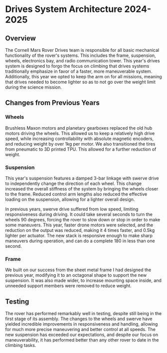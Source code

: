 # Drives System Architecture 2024-2025 #

## Overview ##

The Cornell Mars Rover Drives team is responsible for all basic mechanical functionality of the rover's 
systems. This includes the frame, suspension, wheels, electronics bay, and radio communication tower. 
This year's drives system is designed to forgo the focus on climbing that drives systems traditionally 
emphasize in favor of a faster, more maneuverable system. Additionally, this year we opted to keep the 
arm on for all missions, meaning that drives needed to become lighter so as to not go over the weight 
limit during the science mission.

## Changes from Previous Years ##

### Wheels ###

Brushless Maxon motors and planetary gearboxes replaced the old hub motors driving the wheels. This 
allowed us to keep a relatively high drive speed, while increasing controllability with absolute 
magnetic encoders, and reducing weight by over 1kg per motor. We also transitioned the tires from 
pneumatic to 3D printed TPU. This allowed for a further reduction of weight.

### Suspension ###

This year's suspension features a damped 3-bar linkage with swerve drive to independently change the
direction of each wheel. This change increased the overall stiffness of the system by bringing the 
wheels closer to the frame. Reduced control arm lengths also reduced the effective loading on the 
suspension, allowing for a lighter overall design.

In previous years, swerve drive suffered from low speed, limiting responsiveness during driving. It 
could take several seconds to turn the wheels 90 degrees, forcing the rover to slow down or stop in 
order to make some maneuvers. This year, faster drone motors were selected, and the reduction on the 
output was reduced, making it 4 times faster, and 0.5kg lighter per actuator. The new stack is 
responsive enough to make sharp maneuvers during operation, and can do a complete 180 in less than one 
second.

### Frame ###

We built on our success from the sheet metal frame I had designed the previous year, modifying it to an 
octagonal shape to support the new suspension. It was also made wider, to increase mounting space inside, 
and unneeded support members were removed to reduce weight.


## Testing ##

The rover has performed remarkably well in testing, despite still being in the first stage of its assembly.
The changes to the wheels and swerve have yielded incredible improvements in responsiveness and handling, 
allowing for much more precise maneuvering and better control at all speeds. The new suspension has exceeded 
our expectations, and despite our focus on maneuverability, it has performed better than any other rover to 
date in the climbing tasks.










